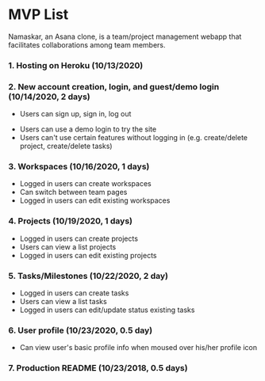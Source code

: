 #  MVP List

Namaskar, an Asana clone, is a team/project management webapp that facilitates collaborations among team members.

### 1. Hosting on Heroku (10/13/2020)

### 2. New account creation, login, and guest/demo login (10/14/2020, 2 days)
  * Users can sign up, sign in, log out
  + Users can use a demo login to try the site
  + Users can't use certain features without logging in (e.g. create/delete project, create/delete tasks)

### 3. Workspaces (10/16/2020, 1 days)
  + Logged in users can create workspaces
  + Can switch between team pages
  + Logged in users can edit existing workspaces

### 4. Projects (10/19/2020, 1 days)
  + Logged in users can create projects
  + Users can view a list projects
  + Logged in users can edit existing projects

### 5. Tasks/Milestones (10/22/2020, 2 day)
  + Logged in users can create tasks
  + Users can view a list tasks
  + Logged in users can edit/update status existing tasks

### 6. User profile (10/23/2020, 0.5 day)
  + Can view user's basic profile info when moused over his/her profile icon

### 7. Production README (10/23/2018, 0.5 days)
